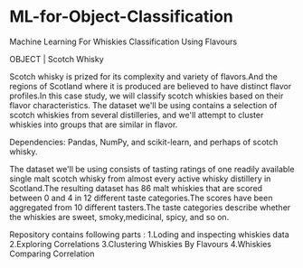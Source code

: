 # ML-for-Object-Classification

Machine Learning For Whiskies Classification Using Flavours


OBJECT | Scotch Whisky 
 
Scotch whisky is prized for its complexity and variety of flavors.And the regions of Scotland where it is produced are believed to have distinct flavor profiles.In this case study, we will classify scotch whiskies based on their flavor characteristics. The dataset we'll be using contains a selection of scotch whiskies from several distilleries, and we'll attempt to cluster whiskies into groups that are similar in flavor.


Dependencies: Pandas, NumPy, and scikit-learn, and perhaps of scotch whisky.


The dataset we'll be using consists of tasting ratings of one readily available single malt scotch whisky from almost every active whisky distillery in Scotland.The resulting dataset has 86 malt whiskies that are scored between 0 and 4 in 12 different taste categories.The scores have been aggregated from 10 different tasters.The taste categories describe whether the whiskies are sweet, smoky,medicinal, spicy, and so on.


Repository contains following parts :
1.Loding and inspecting whiskies data
2.Exploring Correlations
3.Clustering Whiskies By Flavours
4.Whiskies Comparing Correlation


